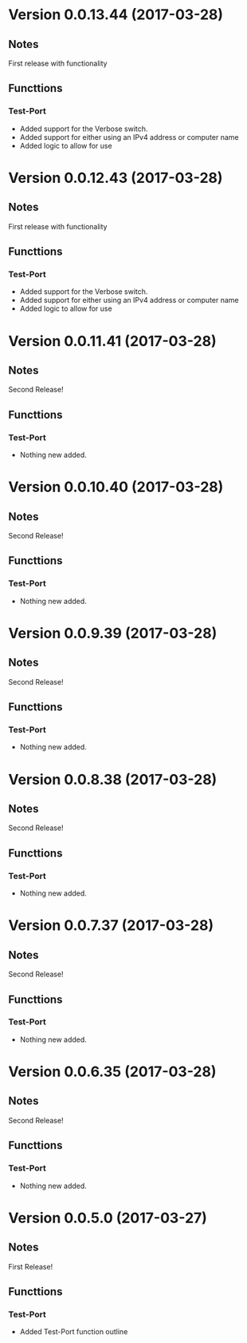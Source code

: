 # Version 0.0.13.44 (2017-03-28)
         
## Notes

First release with functionality

## Functtions

### Test-Port

* Added support for the Verbose switch.
* Added support for either using an IPv4 address or computer name
* Added logic to allow for use



# Version 0.0.12.43 (2017-03-28)
         
## Notes

First release with functionality

## Functtions

### Test-Port

* Added support for the Verbose switch.
* Added support for either using an IPv4 address or computer name
* Added logic to allow for use



# Version 0.0.11.41 (2017-03-28)
         
## Notes

Second Release!

## Functtions

### Test-Port

* Nothing new added.



# Version 0.0.10.40 (2017-03-28)
         
## Notes

Second Release!

## Functtions

### Test-Port

* Nothing new added.



# Version 0.0.9.39 (2017-03-28)
         
## Notes

Second Release!

## Functtions

### Test-Port

* Nothing new added.



# Version 0.0.8.38 (2017-03-28)
         
## Notes

Second Release!

## Functtions

### Test-Port

* Nothing new added.



# Version 0.0.7.37 (2017-03-28)
         
## Notes

Second Release!

## Functtions

### Test-Port

* Nothing new added.



# Version 0.0.6.35 (2017-03-28)
         
## Notes

Second Release!

## Functtions

### Test-Port

* Nothing new added.



# Version 0.0.5.0 (2017-03-27)
         
## Notes

First Release!

## Functtions

### Test-Port

* Added Test-Port function outline



